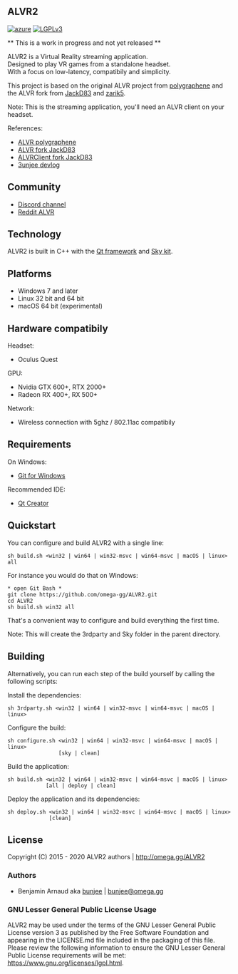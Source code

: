 ALVR2
---
[![azure](https://dev.azure.com/bunjee/ALVR2/_apis/build/status/omega-gg.ALVR2)](https://dev.azure.com/bunjee/ALVR2/_build)
[![LGPLv3](https://img.shields.io/badge/License-LGPLv3-blue.svg)](https://www.gnu.org/licenses/lgpl.html)

** This is a work in progress and not yet released **

ALVR2 is a Virtual Reality streaming application.<br>
Designed to play VR games from a standalone headset.<br>
With a focus on low-latency, compatibily and simplicity.<br>

This project is based on the original ALVR project from [polygraphene](https://github.com/polygraphene)
and the ALVR fork from [JackD83](https://github.com/JackD83) and [zarik5](https://github.com/zarik5).

Note: This is the streaming application, you'll need an ALVR client on your headset.

References:
- [ALVR polygraphene](https://github.com/polygraphene/ALVR)
- [ALVR fork JackD83](https://github.com/polygraphene/ALVR)
- [ALVRClient fork JackD83](https://github.com/JackD83/ALVRClient)
- [3unjee devlog](https://github.com/3unjee/devlogs/blob/master/ALVR2.md)

## Community

- [Discord channel](https://discord.gg/ypagkhV)
- [Reddit ALVR](https://www.reddit.com/r/ALVR)

## Technology

ALVR2 is built in C++ with the [Qt framework](https://github.com/qtproject) and [Sky kit](http://omega.gg/Sky/sources).

## Platforms

- Windows 7 and later
- Linux 32 bit and 64 bit
- macOS 64 bit (experimental)

## Hardware compatibily

Headset:
- Oculus Quest

GPU:
- Nvidia GTX 600+, RTX 2000+
- Radeon RX 400+, RX 500+

Network:
- Wireless connection with 5ghz / 802.11ac compatibily

## Requirements

On Windows:
- [Git for Windows](https://git-for-windows.github.io)

Recommended IDE:
- [Qt Creator](https://download.qt.io/official_releases/qtcreator)

## Quickstart

You can configure and build ALVR2 with a single line:

    sh build.sh <win32 | win64 | win32-msvc | win64-msvc | macOS | linux> all

For instance you would do that on Windows:

    * open Git Bash *
    git clone https://github.com/omega-gg/ALVR2.git
    cd ALVR2
    sh build.sh win32 all

That's a convenient way to configure and build everything the first time.

Note: This will create the 3rdparty and Sky folder in the parent directory.

## Building

Alternatively, you can run each step of the build yourself by calling the following scripts:

Install the dependencies:

    sh 3rdparty.sh <win32 | win64 | win32-msvc | win64-msvc | macOS | linux>

Configure the build:

    sh configure.sh <win32 | win64 | win32-msvc | win64-msvc | macOS | linux>
                    [sky | clean]

Build the application:

    sh build.sh <win32 | win64 | win32-msvc | win64-msvc | macOS | linux>
                [all | deploy | clean]

Deploy the application and its dependencies:

    sh deploy.sh <win32 | win64 | win32-msvc | win64-msvc | macOS | linux>
                 [clean]

## License

Copyright (C) 2015 - 2020 ALVR2 authors | http://omega.gg/ALVR2

### Authors

- Benjamin Arnaud aka [bunjee](http://bunjee.me) | <bunjee@omega.gg>

### GNU Lesser General Public License Usage

ALVR2 may be used under the terms of the GNU Lesser General Public License version 3 as published
by the Free Software Foundation and appearing in the LICENSE.md file included in the packaging of
this file. Please review the following information to ensure the GNU Lesser General Public License
requirements will be met: https://www.gnu.org/licenses/lgpl.html.
